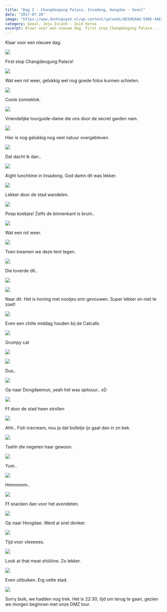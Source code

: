 ```yaml
---
title: "Dag 2 - Changdeogung Palace, Insadong, Hongdae - Seoul"
date: "2017-07-28"
image: "https://www.danhnguyen.nl/wp-content/uploads/8E50EAAA-590E-4AE2-9A6C-543B6DDAF0EE.jpg"
category: Seoul, Jeju Island - Zuid Korea
excerpt: Klaar voor een nieuwe dag. First stop Changdeogung Palace...
---
```


Klaar voor een nieuwe dag.

![](https://www.danhnguyen.nl/wp-content/uploads//BC022346-572E-4032-964A-CF77E55F53B5-700x394.jpg)

First stop Changdeogung Palace!

![](https://www.danhnguyen.nl/wp-content/uploads//BA2BBED8-D070-41F8-AACC-D81DF11C0D14-700x394.jpg)

Wat een rot weer, gelukkig wel nog goede fotos kunnen schieten.

![](https://www.danhnguyen.nl/wp-content/uploads//9C1A6524-3F1E-4CB5-9EA1-1104B01ACA67-700x394.jpg)

Coole zonneklok.

![](https://www.danhnguyen.nl/wp-content/uploads//7D704D49-ACDB-4A91-8680-C4D859794E71-700x394.jpg)

Vriendelijke tourguide-dame die ons door de secret garden nam.

![](https://www.danhnguyen.nl/wp-content/uploads//CDBEDB57-1246-4B48-89B2-D85CDACD1937-700x394.jpg)

Hier is nog gelukkig nog veel natuur overgebleven.

![](https://www.danhnguyen.nl/wp-content/uploads//6649A8A1-8435-4691-8514-E2E4D2358744-700x394.jpg)

Dat dacht ik dan..

![](https://www.danhnguyen.nl/wp-content/uploads//C82597CC-E0D2-4994-9F2D-27289CBE26F4-700x394.jpg)

Aight lunchtime in Insadong. God damn dit was lekker.

![](https://www.danhnguyen.nl/wp-content/uploads//16561198-5DC4-43E8-9991-EEF01B16396C-700x394.jpg)

Lekker door de stad wandelen.

![](https://www.danhnguyen.nl/wp-content/uploads//D2B9B858-5C05-4D7B-B605-8A1EBF4C2F8E-700x394.jpg)

Poep koekjes! Zelfs de binnenkant is bruin..

![](https://www.danhnguyen.nl/wp-content/uploads//65D049DF-1ADB-4077-AE9B-B357515C438A-700x394.jpg)

Wat een rot weer.

![](https://www.danhnguyen.nl/wp-content/uploads//999FC197-0E10-4DDC-8174-FF3578C663DA-700x394.jpg)

Toen kwamen we deze tent tegen.

![](https://www.danhnguyen.nl/wp-content/uploads//2C426148-1700-4F72-AAD9-83C4E1E8F178-700x394.jpg)

Die toverde dit..

![](https://www.danhnguyen.nl/wp-content/uploads//8BAAE98A-4225-4298-BF24-F2704CA41B38-700x394.jpg)


![](https://www.danhnguyen.nl/wp-content/uploads//FAC68725-77D5-43C4-8EFB-56A1CE8EFF1A-700x394.jpg)

Naar dit. Het is honing met nootjes erin gevouwen. Super lekker en niet te zoet!

![](https://www.danhnguyen.nl/wp-content/uploads//C1F86306-6A98-4ED9-8CE8-01D15D1E8486-700x394.jpg)

Even een chille middag houden bij de Catcafe.

![](https://www.danhnguyen.nl/wp-content/uploads//E2B7A923-7AF7-499E-8F77-45B204D67BCD-700x394.jpg)

Grumpy cat

![](https://www.danhnguyen.nl/wp-content/uploads//4C54F71E-634C-4ED3-9BFC-91AB7E7361DE-700x394.jpg)

![](https://www.danhnguyen.nl/wp-content/uploads//C87AA9FA-9D22-4A22-9A6E-6164EC2DEC3F-700x394.jpg)

Dus..

![](https://www.danhnguyen.nl/wp-content/uploads//10A67739-C592-4690-BD29-F637A1B35584-700x394.jpg)

Op naar Dongdaemun, yeah het was spitsuur.. xD

![](https://www.danhnguyen.nl/wp-content/uploads//9E24D142-E03C-4AFA-A662-5C83D1C23A92-700x394.jpg)

Ff door de stad heen strollen

![](https://www.danhnguyen.nl/wp-content/uploads//032BA56A-A9F1-44C0-ABFB-BD70E8F26A8E-700x394.jpg)

Ahh.. Fish icecream, nou ja dat bolletje ijs gaat dan in zn bek.

![](https://www.danhnguyen.nl/wp-content/uploads//95220E18-D724-4576-A3A9-FDF6E295FADA-700x394.jpg)

Tsehh die negeren haar gewoon.

![](https://www.danhnguyen.nl/wp-content/uploads//B8409FEB-F722-40D7-B90A-F5CE2322F4E4-700x394.jpg)

Yum..

![](https://www.danhnguyen.nl/wp-content/uploads//2FC22086-8BFC-4974-AFE4-AE3596970DB4-700x394.jpg)

Hmmmmm..

![](https://www.danhnguyen.nl/wp-content/uploads//CEE6CBDE-E29E-4ECE-B548-2D24A7DC7C1B-700x394.jpg)

Ff snacken dan voor het avondeten.

![](https://www.danhnguyen.nl/wp-content/uploads//C64C62E4-8E09-4BB4-BDFF-7E34161E7DC5-700x394.jpg)

Op naar Hongdae. Werd al snel donker.

![](https://www.danhnguyen.nl/wp-content/uploads//47F16EAB-DC5D-4348-8776-7724F678FF6B-700x394.jpg)

Tijd voor vleeeees.

![](https://www.danhnguyen.nl/wp-content/uploads//5CD9342F-96EC-4094-91AA-6E77FB20025D-700x394.jpg)

Look at that meat shiiiiiine. Zo lekker.

![](https://www.danhnguyen.nl/wp-content/uploads//0A5F137B-418A-49B7-A974-3556C0B7D06D-700x394.jpg)

Even uitbuiken. Erg vette stad.

![](https://www.danhnguyen.nl/wp-content/uploads//8E50EAAA-590E-4AE2-9A6C-543B6DDAF0EE-700x394.jpg)

Sorry buik, we hadden nog trek. Het is 22:30, tijd om terug te gaan, gezien we morgen beginnen met onze DMZ tour.
